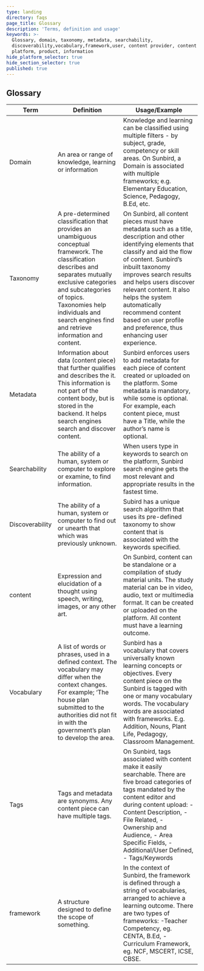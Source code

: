 ```yaml
---
type: landing
directory: faqs
page_title: Glossary
description: 'Terms, definition and usage'
keywords: >-
  Glossary, domain, taxonomy, metadata, searchability,
  discoverability,vocabulary,framework,user, content provider, content creator,
  platform, product, information
hide_platform_selector: true
hide_section_selector: true
published: true
---
```


## **Glossary** ##

Term | Definition |Usage/Example
-----|------------|-----------------
Domain | An area or range of knowledge, learning or information | Knowledge and learning can be classified using multiple filters - by subject, grade, competency or skill areas. On Sunbird, a Domain is associated with multiple frameworks; e.g. Elementary Education, Science, Pedagogy, B.Ed, etc.
Taxonomy    |A pre-determined classification that provides an unambiguous conceptual framework. The classification describes and separates mutually exclusive categories and subcategories of topics. Taxonomies help individuals and search engines find and retrieve information and content.  |  On Sunbird, all content pieces must have metadata such as a title, description and other identifying elements that classify and aid the flow of content. Sunbird’s inbuilt taxonomy improves search results and helps users discover relevant content. It also helps the system automatically recommend content based on user profile and preference, thus enhancing user experience.
Metadata    |Information about data (content piece) that further qualifies and describes the it. This information is not part of the content body, but is stored in the backend. It helps search engines search and discover content.    |Sunbird enforces users to add metadata for each piece of content created or uploaded on the platform. Some metadata is mandatory, while some is optional. For example, each content piece, must have a Title, while the author’s name is optional.
Searchability   |The ability of a human, system or computer to explore or examine, to find information.  |When users type in keywords to search on the platform, Sunbird search engine gets the most relevant and appropriate results in the fastest time.
Discoverability |The ability of a human, system or computer to find out or unearth that which was previously unknown.    |Subird has a unique search algorithm that uses its pre-defined taxonomy to show content that is associated with the keywords specified.
content |Expression and elucidation of a thought using speech, writing, images, or any other art.    |On Sunbird, content can be standalone or a compilation of study material units. The study material can be in video, audio, text or multimedia format. It can be created or uploaded on the platform. All content must have a learning outcome.
Vocabulary  |A list of words or phrases, used in a defined context. The vocabulary may differ when the context changes. For example; ‘The house plan submitted to the authorities did not fit in with the government’s plan to develop the area. |Sunbird has a vocabulary that covers universally known learning concepts or objectives. Every content piece on the Sunbird is tagged with one or many vocabulary words. The vocabulary words are associated with frameworks. E.g. Addition, Nouns, Plant Life, Pedagogy, Classroom Management.
Tags    |Tags and metadata are synonyms. Any content piece can have multiple tags.   |On Sunbird, tags associated with content make it easily searchable. There are five broad categories of tags mandated by the content editor and during content upload: - Content Description, - File Related, - Ownership and Audience, - Area Specific Fields, - Additional/User Defined, - Tags/Keywords
framework   |A structure designed to define the scope of something.  |In the context of Sunbird, the framework is defined through a string of vocabularies, arranged to achieve a learning outcome. There are two types of frameworks: -Teacher Competency, eg. CENTA, B.Ed, - Curriculum Framework, eg. NCF, MSCERT, ICSE, CBSE.
